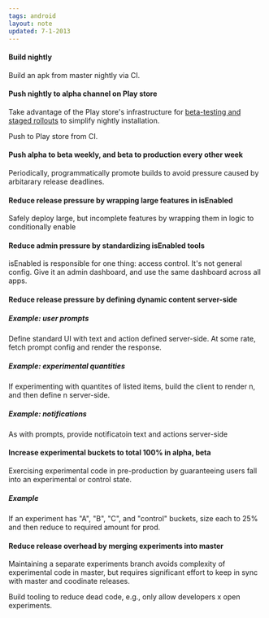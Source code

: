 ```yaml
---
tags: android
layout: note
updated: 7-1-2013
---
```


#### Build nightly

Build an apk from master nightly via CI.

#### Push nightly to alpha channel on Play store

Take advantage of the Play store's infrastructure for [beta-testing and staged rollouts](https://support.google.com/googleplay/android-developer/answer/3131213?hl=en) to simplify nightly installation.

Push to Play store from CI.

#### Push alpha to beta weekly, and beta to production every other week

Periodically, programmatically promote builds to avoid pressure caused by arbitarary release deadlines.

#### Reduce release pressure by wrapping large features in isEnabled

Safely deploy large, but incomplete features by wrapping them in logic to conditionally enable

#### Reduce admin pressure by standardizing isEnabled tools

isEnabled is responsible for one thing: access control. It's not general config. Give it an admin dashboard, and use the same dashboard across all apps.

#### Reduce release pressure by defining dynamic content server-side

##### Example: user prompts

Define standard UI with text and action defined server-side. At some rate, fetch prompt config and render the response.

##### Example: experimental quantities

If experimenting with quantites of listed items, build the client to render n, and then define n server-side.

##### Example: notifications

As with prompts, provide notificatoin text and actions server-side

#### Increase experimental buckets to total 100% in alpha, beta

Exercising experimental code in pre-production by guaranteeing users fall into an experimental or control state.

##### Example

If an experiment has "A", "B", "C", and "control" buckets, size each to 25% and then reduce to required amount for prod.

#### Reduce release overhead by merging experiments into master

Maintaining a separate experiments branch avoids complexity of experimental code in master, but requires significant effort to keep in sync with master and coodinate releases.

Build tooling to reduce dead code, e.g., only allow developers x open experiments.
